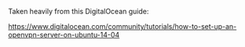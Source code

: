 Taken heavily from this DigitalOcean guide:

https://www.digitalocean.com/community/tutorials/how-to-set-up-an-openvpn-server-on-ubuntu-14-04
